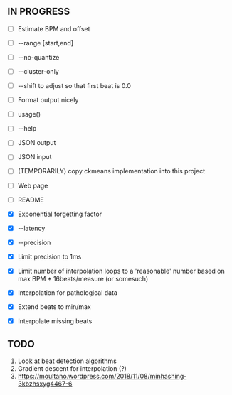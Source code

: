 ## IN PROGRESS

- [ ] Estimate BPM and offset
- [ ] --range [start,end]
- [ ] --no-quantize
- [ ] --cluster-only
- [ ] --shift to adjust so that first beat is 0.0
- [ ] Format output nicely
- [ ] usage()
- [ ] --help
- [ ] JSON output
- [ ] JSON input
- [ ] (TEMPORARILY) copy ckmeans implementation into this project
- [ ] Web page
- [ ] README

- [x] Exponential forgetting factor
- [x] --latency
- [x] --precision
- [x] Limit precision to 1ms
- [x] Limit number of interpolation loops to a 'reasonable' number based on max BPM * 16beats/measure (or somesuch)
- [x] Interpolation for pathological data
- [x] Extend beats to min/max
- [x] Interpolate missing beats

## TODO

1. Look at beat detection algorithms
2. Gradient descent for interpolation (?)
3. https://moultano.wordpress.com/2018/11/08/minhashing-3kbzhsxyg4467-6
